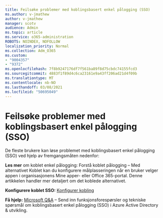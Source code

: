 ```yaml
---
title: Feilsøke problemer med koblingsbasert enkel pålogging (SSO)
ms.author: v-jmathew
author: v-jmathew
manager: scotv
audience: Admin
ms.topic: article
ms.service: o365-administration
ROBOTS: NOINDEX, NOFOLLOW
localization_priority: Normal
ms.collection: Adm_O365
ms.custom:
- "9004357"
- "9372"
ms.openlocfilehash: 7f8b9247176df7f561ba89f8d75cbdc74155fcd3
ms.sourcegitcommit: 4883f1f89d4c6ca23161e9a43ff206ad21d4f09b
ms.translationtype: MT
ms.contentlocale: nb-NO
ms.lasthandoff: 03/08/2021
ms.locfileid: "50695049"
---
```

# <a name="troubleshoot-link-based-seamless-single-sign-on-sso-issues"></a>Feilsøke problemer med koblingsbasert enkel pålogging (SSO)

De fleste brukere kan løse problemet med koblingsbasert enkel pålogging (SSO) ved hjelp av fremgangsmåten nedenfor:

**Les mer** om koblet enkel pålogging: Forstå koblet pålogging – Med alternativet Koblet kan du konfigurere målplasseringen når en bruker velger appen i organisasjonens Mine apper- eller Office 365-portal. [](https://docs.microsoft.com/azure/active-directory/manage-apps/configure-linked-sign-on) Denne artikkelen handler mer detaljert om det koblede alternativet.

**Konfigurere koblet SSO:** [Konfigurer kobling](https://docs.microsoft.com/azure/active-directory/manage-apps/configure-linked-sign-on#configure-link)

**Få hjelp:** [Microsoft Q&A](https://docs.microsoft.com/answers/topics/azure-ad-single-sign-on.html) – Send inn funksjonsforespørsler og tekniske spørsmål om koblingsbasert enkel pålogging (SSO) i Azure Active Directory & utvikling.
